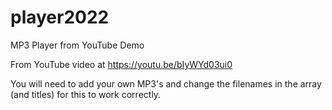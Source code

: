 # player2022
MP3 Player from YouTube Demo

From YouTube video at https://youtu.be/bIyWYd03ui0

You will need to add your own MP3's and change the filenames in the array (and titles) for this to work correctly.
